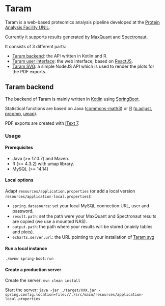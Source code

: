 # Taram

Taram is a web-based proteomics analysis pipeline developed at the [Protein Analysis Facility UNIL](https://wp.unil.ch/paf/).

Currently it supports results generated by [MaxQuant](https://www.maxquant.org/) and [Spectronaut](https://biognosys.com/software/spectronaut/).

It consists of 3 different parts:
- [Taram backend](https://github.com/UNIL-PAF/taram-backend): the API written in Kotlin and R.
- [Taram user interface](https://github.com/UNIL-PAF/taram-ui): the web interface, based on [ReactJS](https://react.dev/).
- [Taram SVG](https://github.com/UNIL-PAF/taram-svg): a simple NodeJS API which is used to render the plots for the PDF exports.

## Taram backend

The backend of Taram is mainly written in [Kotlin](https://kotlinlang.org/) using [SpringBoot](https://spring.io/projects/spring-boot).

Statistical functions are based on Java ([commons-math3](https://commons.apache.org/proper/commons-math/)) or [R](https://www.r-project.org/) ([p.adjust](https://stat.ethz.ch/R-manual/R-devel/library/stats/html/p.adjust.html), [prcomp](https://stat.ethz.ch/R-manual/R-devel/library/stats/html/prcomp.html), [umap](https://cran.r-project.org/web/packages/umap/index.html)).

PDF exports are created with [iText 7](https://itextpdf.com/).

### Usage

#### Prerequisites
- Java (>= 17.0.7) and Maven.
- R (>= 4.3.2) with umap library.
- MySQL (>= 14.14)

#### Local options

Adapt ```resources/application.properties``` (or add a local version ```resources/application-local.properties```):

- ```spring.datasource```: set your local MySQL connection URL, user and password.
- ```result.path```: set the path were your MaxQuant and Spectronaut results are copied (we use a mounted NAS).
- ````output.path````: the path where your results will be stored (mainly tables and plots).
- ````echarts.server.url````: the URL pointing to your installation of [Taram svg](https://github.com/UNIL-PAF/taram-svg)

#### Run a local instance

```./mvnw spring-boot:run```

#### Create a production server

Create the server:
```mvn clean install```

Start the server:
`````java -jar ./target/XXX.jar -spring.config.location=file://./src/main/resources/application-local.properties`````

